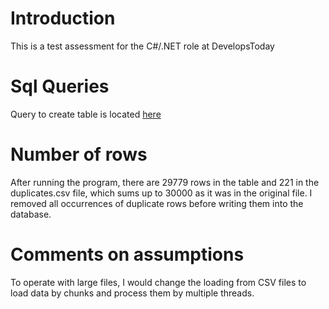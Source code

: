 # Introduction
This is a test assessment for the C#/.NET role at DevelopsToday
# Sql Queries
Query to create table is located [here](./SQLQuery.sql) 
# Number of rows
After running the program, there are 29779 rows in the table and 221 in the duplicates.csv file, which sums up to 30000 as it was in the original file. I removed all occurrences of duplicate rows before writing them into the database.
# Comments on assumptions 
To operate with large files, I would change the loading from CSV files to load data by chunks and process them by multiple threads.
